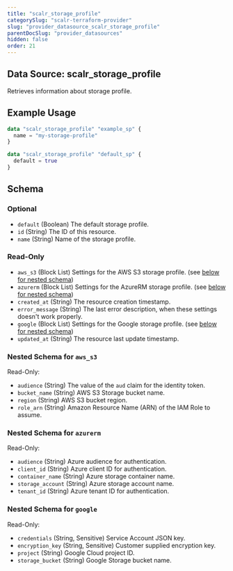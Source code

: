 ```yaml
---
title: "scalr_storage_profile"
categorySlug: "scalr-terraform-provider"
slug: "provider_datasource_scalr_storage_profile"
parentDocSlug: "provider_datasources"
hidden: false
order: 21
---
```

## Data Source: scalr_storage_profile

Retrieves information about storage profile.

## Example Usage

```terraform
data "scalr_storage_profile" "example_sp" {
  name = "my-storage-profile"
}

data "scalr_storage_profile" "default_sp" {
  default = true
}
```

<!-- schema generated by tfplugindocs -->
## Schema

### Optional

- `default` (Boolean) The default storage profile.
- `id` (String) The ID of this resource.
- `name` (String) Name of the storage profile.

### Read-Only

- `aws_s3` (Block List) Settings for the AWS S3 storage profile. (see [below for nested schema](#nestedblock--aws_s3))
- `azurerm` (Block List) Settings for the AzureRM storage profile. (see [below for nested schema](#nestedblock--azurerm))
- `created_at` (String) The resource creation timestamp.
- `error_message` (String) The last error description, when these settings doesn't work properly.
- `google` (Block List) Settings for the Google storage profile. (see [below for nested schema](#nestedblock--google))
- `updated_at` (String) The resource last update timestamp.

<a id="nestedblock--aws_s3"></a>
### Nested Schema for `aws_s3`

Read-Only:

- `audience` (String) The value of the `aud` claim for the identity token.
- `bucket_name` (String) AWS S3 Storage bucket name.
- `region` (String) AWS S3 bucket region.
- `role_arn` (String) Amazon Resource Name (ARN) of the IAM Role to assume.


<a id="nestedblock--azurerm"></a>
### Nested Schema for `azurerm`

Read-Only:

- `audience` (String) Azure audience for authentication.
- `client_id` (String) Azure client ID for authentication.
- `container_name` (String) Azure storage container name.
- `storage_account` (String) Azure storage account name.
- `tenant_id` (String) Azure tenant ID for authentication.


<a id="nestedblock--google"></a>
### Nested Schema for `google`

Read-Only:

- `credentials` (String, Sensitive) Service Account JSON key.
- `encryption_key` (String, Sensitive) Customer supplied encryption key.
- `project` (String) Google Cloud project ID.
- `storage_bucket` (String) Google Storage bucket name.
